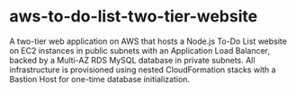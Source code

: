 # aws-to-do-list-two-tier-website
A two-tier web application on AWS that hosts a Node.js To-Do List website on EC2 instances in public subnets with an Application Load Balancer, backed by a Multi-AZ RDS MySQL database in private subnets. All infrastructure is provisioned using nested CloudFormation stacks with a Bastion Host for one-time database initialization.
